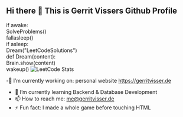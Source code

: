 ## Hi there 👋 This is Gerrit Vissers Github Profile
if awake: <br />
    SolveProblems()<br />
    fallasleep()<br />
if asleep:<br />
    Dream("LeetCodeSolutions")<br />
def Dream(content):<br />
    Brain.show(content)<br />
    wakeup()
![LeetCode Stats](https://leetcard.jacoblin.cool/Icaruz60?theme=nord&font=Vollkorn&ext=activity)
<!-- https://leetcard.jacoblin.cool/ for custom leetcode stats    | shoutout to the creator: https://github.com/JacobLinCool/LeetCode-Stats-Card/tree/main -->

-🔭 I’m currently working on: personal website https://gerritvisser.de
- 🌱 I’m currently learning Backend & Database Development
- 📫 How to reach me: me@gerritvisser.de
- ⚡ Fun fact: I made a whole game before touching HTML
